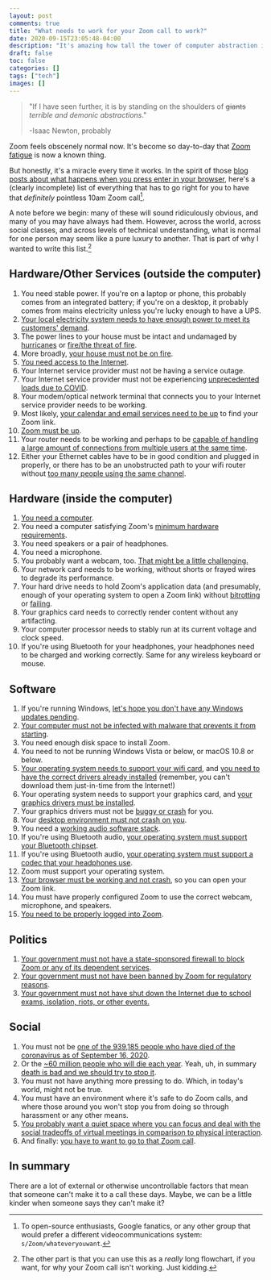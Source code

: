```yaml
---
layout: post
comments: true
title: "What needs to work for your Zoom call to work?"
date: 2020-09-15T23:05:48-04:00
description: "It's amazing how tall the tower of computer abstraction is. Let's explore a few of those layers here."
draft: false
toc: false
categories: []
tags: ["tech"]
images: []
---
```


> "If I have seen further, it is by standing on the shoulders of ~~giants~~ _terrible and demonic abstractions_."
>
> -Isaac Newton, probably

Zoom feels obscenely normal now. It's become so day-to-day that [Zoom fatigue](https://www.nationalgeographic.com/science/2020/04/coronavirus-zoom-fatigue-is-taxing-the-brain-here-is-why-that-happens/) is now a known thing.

But honestly, it's a miracle every time it works. In the spirit of those [blog posts about what happens when you press enter in your browser](https://github.com/alex/what-happens-when), here's a (clearly incomplete) list of everything that has to go right for you to have that _definitely_ pointless 10am Zoom call[^1].

A note before we begin: many of these will sound ridiculously obvious, and many of you may have always had them. However, across the world, across social classes, and across levels of technical understanding, what is normal for one person may seem like a pure luxury to another. That is part of why I wanted to write this list.[^2]

## Hardware/Other Services (outside the computer)

1. You need stable power. If you're on a laptop or phone, this probably comes from an integrated battery; if you're on a desktop, it probably comes from mains electricity unless you're lucky enough to have a UPS.
1. [Your local electricity system needs to have enough power to meet its customers' demand](https://www.iol.co.za/news/world/california-warns-of-possible-load-shedding-as-record-heat-wave-takes-hold-e7f039c8-02dc-443e-90bc-e3d469c65f8e).
1. The power lines to your house must be intact and undamaged by [hurricanes](https://time.com/5889332/hurricane-sally-path/) or [fire/the threat of fire](https://www.nbcnews.com/business/business-news/power-outages-hamper-evacuation-warnings-distance-learning-wildfire-torn-california-n1239858).
1. More broadly, [your house must not be on fire](https://www.nytimes.com/interactive/2020/us/fires-map-tracker.html).
1. [You need access to the Internet](https://ourworldindata.org/internet).
1. Your Internet service provider must not be having a service outage.
1. Your Internet service provider must not be experiencing [unprecedented loads due to COVID](https://www.nytimes.com/2020/03/26/business/coronavirus-internet-traffic-speed.html).
1. Your modem/optical network terminal that connects you to your Internet service provider needs to be working.
1. Most likely, [your calendar and email services need to be up](https://www.engadget.com/2019-06-18-google-calendar-is-down.html) to find your Zoom link.
1. [Zoom must be up](https://status.zoom.us/).
1. Your router needs to be working and perhaps to be [capable of handling a large amount of connections from multiple users at the same time](https://community.verizonwireless.com/t5/My-Business-Account/Actiontec-MI424WR-NAT-Table-Issues/td-p/4686).
1. Either your Ethernet cables have to be in good condition and plugged in properly, or there has to be an unobstructed path to your wifi router without [too many people using the same channel](https://www.howtogeek.com/209450/how-you-and-your-neighbors-are-making-each-other%E2%80%99s-wi-fi-worse-and-what-you-can-do-about-it/).

## Hardware (inside the computer)

1. [You need a computer](https://www.statista.com/statistics/748551/worldwide-households-with-computer/).
1. You need a computer satisfying Zoom's [minimum hardware requirements](https://support.zoom.us/hc/en-us/articles/201362023-System-requirements-for-Windows-macOS-and-Linux).
1. You need speakers or a pair of headphones.
1. You need a microphone.
1. You probably want a webcam, too. [That might be a little challenging.](https://www.digitaltrends.com/computing/webcams-sold-out-where-to-buy/)
1. Your network card needs to be working, without shorts or frayed wires to degrade its performance.
1. Your hard drive needs to hold Zoom's application data (and presumably, enough of your operating system to open a Zoom link) without [bitrotting](https://en.wikipedia.org/wiki/Bit_rot) or [failing](https://www.backblaze.com/blog/backblaze-hard-drive-stats-q1-2020/).
1. Your graphics card needs to correctly render content without any artifacting.
1. Your computer processor needs to stably run at its current voltage and clock speed.
1. If you're using Bluetooth for your headphones, your headphones need to be charged and working correctly. Same for any wireless keyboard or mouse.

## Software

1. If you're running Windows, [let's hope you don't have any Windows updates pending](https://www.shamusyoung.com/twentysidedtale/?p:50715).
1. [Your computer must not be infected with malware that prevents it from starting](https://www.wired.com/story/notpetya-cyberattack-ukraine-russia-code-crashed-the-world/).
1. You need enough disk space to install Zoom.
1. You need to not be running Windows Vista or below, or macOS 10.8 or below.
1. [Your operating system needs to support your wifi card](https://wireless.wiki.kernel.org/en/users/Drivers), and [you need to have the correct drivers already installed](https://itsfoss.com/fix-no-wireless-network-ubuntu/) (remember, you can't download them just-in-time from the Internet!)
1. Your operating system needs to support your graphics card, and [your graphics drivers must be installed](https://wiki.debian.org/NvidiaGraphicsDrivers).
1. Your graphics drivers must not be [buggy or crash](https://gitlab.freedesktop.org/drm/amd/-/issues) for you.
1. Your [desktop environment must not crash on you](https://www.google.com/search?q:explorer+crash+windows).
1. You need a [working audio software stack](https://duckduckgo.com/?t:ffab&q:pulseaudio+problems&ia:web).
1. If you're using Bluetooth audio, [your operating system must support your Bluetooth chipset](https://fosspost.org/linux-bluetooth-problem/).
1. If you're using Bluetooth audio, [your operating system must support a codec that your headphones use](https://www.soundguys.com/understanding-bluetooth-codecs-15352/).
1. Zoom must support your operating system.
1. [Your browser must be working and not crash](https://duckduckgo.com/?t:ffab&q:chrome+crashes+on+start&ia:web), so you can open your Zoom link.
1. You must have properly configured Zoom to use the correct webcam, microphone, and speakers.
1. [You need to be properly logged into Zoom](https://www.reddit.com/r/Zoom/comments/hba4cq/problems_with_zoom_sso/).

## Politics

1. [Your government must not have a state-sponsored firewall to block Zoom or any of its dependent services](https://www.nbcnews.com/tech/tech-news/zoom-was-window-through-china-s-great-firewall-it-may-n1230511).
1. [Your government must not have been banned by Zoom for regulatory reasons](https://support.zoom.us/hc/en-us/articles/203806119-Restricted-countries-or-regions).
1. [Your government must not have shut down the Internet due to school exams, isolation, riots, or other events.](https://netblocks.org/)

## Social

1. You must not be [one of the 939,185 people who have died of the coronavirus as of September 16, 2020](https://www.worldometers.info/coronavirus/).
1. Or the [~60 million people who will die each year](https://ourworldindata.org/births-and-deaths). Yeah, uh, in summary [death is bad and we should try to stop it](https://en.wikipedia.org/wiki/Transhumanism).
1. You must not have anything more pressing to do. Which, in today's world, might not be true.
1. You must have an environment where it's safe to do Zoom calls, and where those around you won't stop you from doing so through harassment or any other means.
1. [You probably want a quiet space where you can focus and deal with the social tradeoffs of virtual meetings in comparison to physical interaction](https://www.bbc.com/worklife/article/20200421-why-zoom-video-chats-are-so-exhausting).
1. And finally: [you have to want to go to that Zoom call](https://twitter.com/search?q:don%27t%20want%20to%20go%20to%20zoom&src:typed_query).

## In summary

There are a lot of external or otherwise uncontrollable factors that mean that someone can't make it to a call these days. Maybe, we can be a little kinder when someone says they can't make it?

[^1]: To open-source enthusiasts, Google fanatics, or any other group that would prefer a different videocommunications system: `s/Zoom/whateveryouwant`.
[^2]: The other part is that you can use this as a _really_ long flowchart, if you want, for why your Zoom call isn't working. Just kidding.
